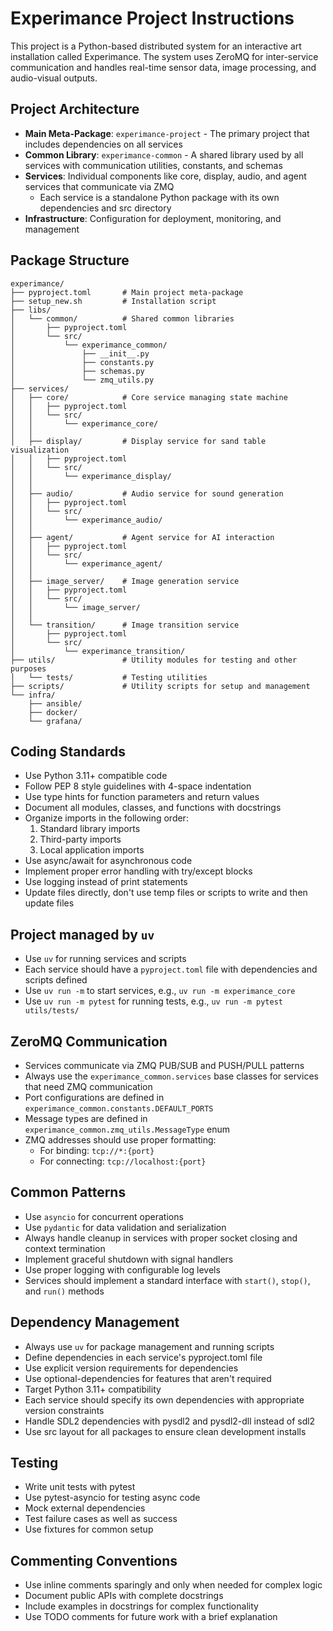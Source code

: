 # Experimance Project Instructions

This project is a Python-based distributed system for an interactive art installation called Experimance. The system uses ZeroMQ for inter-service communication and handles real-time sensor data, image processing, and audio-visual outputs.

## Project Architecture

- **Main Meta-Package**: `experimance-project` - The primary project that includes dependencies on all services
- **Common Library**: `experimance-common` - A shared library used by all services with communication utilities, constants, and schemas
- **Services**: Individual components like core, display, audio, and agent services that communicate via ZMQ
  - Each service is a standalone Python package with its own dependencies and src directory
- **Infrastructure**: Configuration for deployment, monitoring, and management

## Package Structure

```
experimance/
├── pyproject.toml       # Main project meta-package
├── setup_new.sh         # Installation script
├── libs/
│   └── common/          # Shared common libraries
│       ├── pyproject.toml
│       └── src/
│           └── experimance_common/
│               ├── __init__.py
│               ├── constants.py
│               ├── schemas.py
│               └── zmq_utils.py
├── services/
│   ├── core/            # Core service managing state machine
│   │   ├── pyproject.toml
│   │   └── src/
│   │       └── experimance_core/
│   │
│   ├── display/         # Display service for sand table visualization
│   │   ├── pyproject.toml
│   │   └── src/
│   │       └── experimance_display/
│   │
│   ├── audio/           # Audio service for sound generation
│   │   ├── pyproject.toml
│   │   └── src/
│   │       └── experimance_audio/
│   │
│   ├── agent/           # Agent service for AI interaction
│   │   ├── pyproject.toml
│   │   └── src/
│   │       └── experimance_agent/
│   │
│   ├── image_server/    # Image generation service
│   │   ├── pyproject.toml
│   │   └── src/
│   │       └── image_server/
│   │
│   └── transition/      # Image transition service
│       ├── pyproject.toml
│       └── src/
│           └── experimance_transition/
├── utils/               # Utility modules for testing and other purposes
│   └── tests/           # Testing utilities
├── scripts/             # Utility scripts for setup and management
└── infra/
    ├── ansible/
    ├── docker/
    └── grafana/
```

## Coding Standards

- Use Python 3.11+ compatible code
- Follow PEP 8 style guidelines with 4-space indentation
- Use type hints for function parameters and return values
- Document all modules, classes, and functions with docstrings
- Organize imports in the following order:
  1. Standard library imports
  2. Third-party imports
  3. Local application imports
- Use async/await for asynchronous code
- Implement proper error handling with try/except blocks
- Use logging instead of print statements
- Update files directly, don't use temp files or scripts to write and then update files

## Project managed by `uv`

- Use `uv` for running services and scripts
- Each service should have a `pyproject.toml` file with dependencies and scripts defined
- Use `uv run -m` to start services, e.g., `uv run -m experimance_core`
- Use `uv run -m pytest` for running tests, e.g., `uv run -m pytest utils/tests/`

## ZeroMQ Communication

- Services communicate via ZMQ PUB/SUB and PUSH/PULL patterns
- Always use the `experimance_common.services` base classes for services that need ZMQ communication
- Port configurations are defined in `experimance_common.constants.DEFAULT_PORTS`
- Message types are defined in `experimance_common.zmq_utils.MessageType` enum
- ZMQ addresses should use proper formatting:
  - For binding: `tcp://*:{port}`
  - For connecting: `tcp://localhost:{port}`

## Common Patterns

- Use `asyncio` for concurrent operations
- Use `pydantic` for data validation and serialization
- Always handle cleanup in services with proper socket closing and context termination
- Implement graceful shutdown with signal handlers
- Use proper logging with configurable log levels
- Services should implement a standard interface with `start()`, `stop()`, and `run()` methods

## Dependency Management

- Always use `uv` for package management and running scripts
- Define dependencies in each service's pyproject.toml file
- Use explicit version requirements for dependencies
- Use optional-dependencies for features that aren't required
- Target Python 3.11+ compatibility
- Each service should specify its own dependencies with appropriate version constraints
- Handle SDL2 dependencies with pysdl2 and pysdl2-dll instead of sdl2
- Use src layout for all packages to ensure clean development installs

## Testing

- Write unit tests with pytest
- Use pytest-asyncio for testing async code
- Mock external dependencies
- Test failure cases as well as success
- Use fixtures for common setup

## Commenting Conventions

- Use inline comments sparingly and only when needed for complex logic
- Document public APIs with complete docstrings
- Include examples in docstrings for complex functionality
- Use TODO comments for future work with a brief explanation
